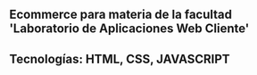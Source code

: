 ## Ecommerce para materia de la facultad 'Laboratorio de Aplicaciones Web Cliente'

## Tecnologías: HTML, CSS, JAVASCRIPT
